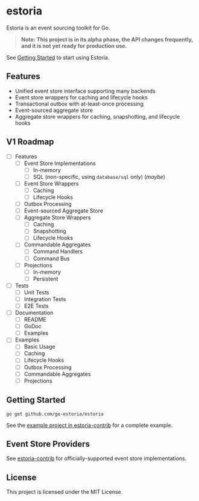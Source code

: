 # estoria

Estoria is an event sourcing toolkit for Go.

>**Note: This project is in its alpha phase, the API changes frequently, and it is not yet ready for production use.**

See [Getting Started](#getting-started) to start using Estoria.

## Features

- Unified event store interface supporting many backends
- Event store wrappers for caching and lifecycle hooks
- Transactional outbox with at-least-once processing
- Event-sourced aggregate store
- Aggregate store wrappers for caching, snapshotting, and lifecycle hooks

## V1 Roadmap

- [ ] Features
  - [ ] Event Store Implementations
    - [ ] In-memory
    - [ ] SQL (non-specific, using `database/sql` only) (_maybe_)
  - [ ] Event Store Wrappers
    - [ ] Caching
    - [ ] Lifecycle Hooks
  - [ ] Outbox Processing
  - [ ] Event-sourced Aggregate Store
  - [ ] Aggregate Store Wrappers
    - [ ] Caching
    - [ ] Snapshotting
    - [ ] Lifecycle Hooks
  - [ ] Commandable Aggregates
    - [ ] Command Handlers
    - [ ] Command Bus
  - [ ] Projections
    - [ ] In-memory
    - [ ] Persistent
- [ ] Tests
  - [ ] Unit Tests
  - [ ] Integration Tests
  - [ ] E2E Tests
- [ ] Documentation
  - [ ] README
  - [ ] GoDoc
  - [ ] Examples
- [ ] Examples
  - [ ] Basic Usage
  - [ ] Caching
  - [ ] Lifecycle Hooks
  - [ ] Outbox Processing
  - [ ] Commandable Aggregates
  - [ ] Projections

## Getting Started

```shell
go get github.com/go-estoria/estoria
```

See the [example project in estoria-contrib](https://github.com/go-estoria/estoria-contrib/tree/main/example) for a complete example.

## Event Store Providers

See [estoria-contrib](https://github.com/go-estoria/estoria.contrib) for officially-supported event store implementations.

## License

This project is licensed under the MIT License.

